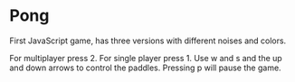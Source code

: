 # Pong
First JavaScript game, has three versions with different noises and colors.

For multiplayer press 2.
For single player press 1.
Use w and s and the up and down arrows to control the paddles.
Pressing p will pause the game.
